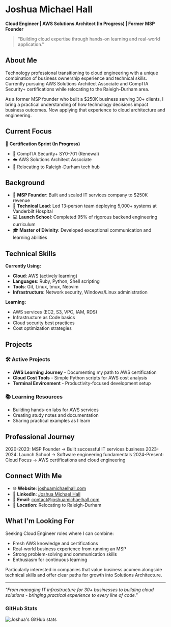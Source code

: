 # Joshua Michael Hall

**Cloud Engineer | AWS Solutions Architect (In Progress) | Former MSP Founder**

> "Building cloud expertise through hands-on learning and real-world application."

## About Me

Technology professional transitioning to cloud engineering with a unique combination of business ownership experience and technical skills. Currently pursuing AWS Solutions Architect Associate and CompTIA Security+ certifications while relocating to the Raleigh-Durham area.

As a former MSP founder who built a $250K business serving 30+ clients, I bring a practical understanding of how technology decisions impact business outcomes. Now applying that experience to cloud architecture and engineering.

## Current Focus

🎯 **Certification Sprint (In Progress)**
- 🔐 CompTIA Security+ SY0-701 (Renewal)
- ☁️ AWS Solutions Architect Associate
- 📍 Relocating to Raleigh-Durham tech hub

## Background

- 🏢 **MSP Founder**: Built and scaled IT services company to $250K revenue
- 🏥 **Technical Lead**: Led 13-person team deploying 5,000+ systems at Vanderbilt Hospital  
- 💻 **Launch School**: Completed 95% of rigorous backend engineering curriculum
- 🎓 **Master of Divinity**: Developed exceptional communication and learning abilities

## Technical Skills

**Currently Using:**
- **Cloud**: AWS (actively learning)
- **Languages**: Ruby, Python, Shell scripting
- **Tools**: Git, Linux, tmux, Neovim
- **Infrastructure**: Network security, Windows/Linux administration

**Learning:**
- AWS services (EC2, S3, VPC, IAM, RDS)
- Infrastructure as Code basics
- Cloud security best practices
- Cost optimization strategies

## Projects

### 🛠️ Active Projects
- **AWS Learning Journey** - Documenting my path to AWS certification
- **Cloud Cost Tools** - Simple Python scripts for AWS cost analysis
- **Terminal Environment** - Productivity-focused development setup

### 📚 Learning Resources
- Building hands-on labs for AWS services
- Creating study notes and documentation
- Sharing practical examples as I learn

## Professional Journey
2020-2023: MSP Founder → Built successful IT services business
2023-2024: Launch School → Software engineering fundamentals
2024-Present: Cloud Focus → AWS certifications and cloud engineering

## Connect With Me

- 🌐 **Website**: [joshuamichaelhall.com](https://joshuamichaelhall.com)
- 💼 **LinkedIn**: [Joshua Michael Hall](https://linkedin.com/in/joshuamichaelhall)
- 📧 **Email**: contact@joshuamichaelhall.com
- 📍 **Location**: Relocating to Raleigh-Durham

## What I'm Looking For

Seeking Cloud Engineer roles where I can combine:
- Fresh AWS knowledge and certifications
- Real-world business experience from running an MSP
- Strong problem-solving and communication skills
- Enthusiasm for continuous learning

Particularly interested in companies that value business acumen alongside technical skills and offer clear paths for growth into Solutions Architecture.

---

*"From managing IT infrastructure for 30+ businesses to building cloud solutions - bringing practical experience to every line of code."*

### GitHub Stats

![Joshua's GitHub stats](https://github-readme-stats.vercel.app/api?username=joshuamichaelhall&show_icons=true&theme=dark)
